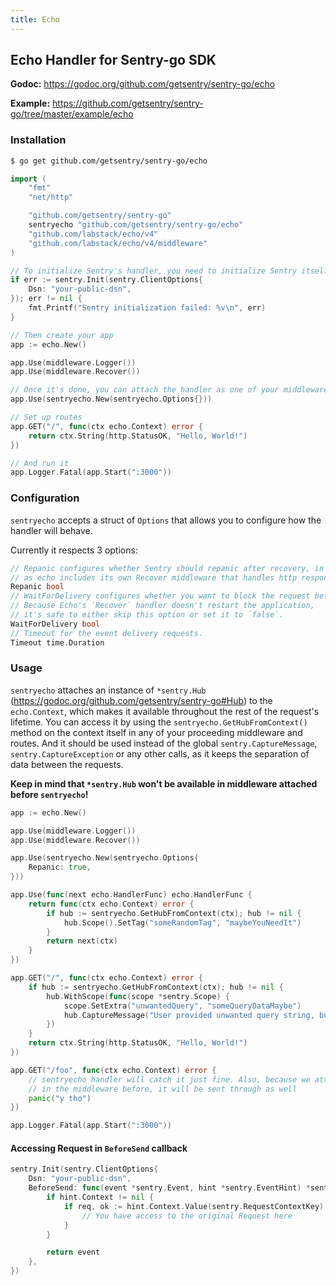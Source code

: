 ```yaml
---
title: Echo
---
```


## Echo Handler for Sentry-go SDK

**Godoc:** https://godoc.org/github.com/getsentry/sentry-go/echo

**Example:** https://github.com/getsentry/sentry-go/tree/master/example/echo

### Installation

```bash
$ go get github.com/getsentry/sentry-go/echo
```

```go
import (
	"fmt"
	"net/http"

	"github.com/getsentry/sentry-go"
	sentryecho "github.com/getsentry/sentry-go/echo"
	"github.com/labstack/echo/v4"
	"github.com/labstack/echo/v4/middleware"
)

// To initialize Sentry's handler, you need to initialize Sentry itself beforehand
if err := sentry.Init(sentry.ClientOptions{
	Dsn: "your-public-dsn",
}); err != nil {
	fmt.Printf("Sentry initialization failed: %v\n", err)
}

// Then create your app
app := echo.New()

app.Use(middleware.Logger())
app.Use(middleware.Recover())

// Once it's done, you can attach the handler as one of your middleware
app.Use(sentryecho.New(sentryecho.Options{}))

// Set up routes
app.GET("/", func(ctx echo.Context) error {
	return ctx.String(http.StatusOK, "Hello, World!")
})

// And run it
app.Logger.Fatal(app.Start(":3000"))
```

### Configuration

`sentryecho` accepts a struct of `Options` that allows you to configure how the handler will behave.

Currently it respects 3 options:

```go
// Repanic configures whether Sentry should repanic after recovery, in most cases it should be set to true,
// as echo includes its own Recover middleware that handles http responses.
Repanic bool
// WaitForDelivery configures whether you want to block the request before moving forward with the response.
// Because Echo's `Recover` handler doesn't restart the application,
// it's safe to either skip this option or set it to `false`.
WaitForDelivery bool
// Timeout for the event delivery requests.
Timeout time.Duration
```

### Usage

`sentryecho` attaches an instance of `*sentry.Hub` (https://godoc.org/github.com/getsentry/sentry-go#Hub) to the `echo.Context`, which makes it available throughout the rest of the request's lifetime.
You can access it by using the `sentryecho.GetHubFromContext()` method on the context itself in any of your proceeding middleware and routes.
And it should be used instead of the global `sentry.CaptureMessage`, `sentry.CaptureException` or any other calls, as it keeps the separation of data between the requests.

**Keep in mind that `*sentry.Hub` won't be available in middleware attached before `sentryecho`!**

```go
app := echo.New()

app.Use(middleware.Logger())
app.Use(middleware.Recover())

app.Use(sentryecho.New(sentryecho.Options{
	Repanic: true,
}))

app.Use(func(next echo.HandlerFunc) echo.HandlerFunc {
	return func(ctx echo.Context) error {
		if hub := sentryecho.GetHubFromContext(ctx); hub != nil {
			hub.Scope().SetTag("someRandomTag", "maybeYouNeedIt")
		}
		return next(ctx)
	}
})

app.GET("/", func(ctx echo.Context) error {
	if hub := sentryecho.GetHubFromContext(ctx); hub != nil {
		hub.WithScope(func(scope *sentry.Scope) {
			scope.SetExtra("unwantedQuery", "someQueryDataMaybe")
			hub.CaptureMessage("User provided unwanted query string, but we recovered just fine")
		})
	}
	return ctx.String(http.StatusOK, "Hello, World!")
})

app.GET("/foo", func(ctx echo.Context) error {
	// sentryecho handler will catch it just fine. Also, because we attached "someRandomTag"
	// in the middleware before, it will be sent through as well
	panic("y tho")
})

app.Logger.Fatal(app.Start(":3000"))
```

#### Accessing Request in `BeforeSend` callback

```go
sentry.Init(sentry.ClientOptions{
	Dsn: "your-public-dsn",
	BeforeSend: func(event *sentry.Event, hint *sentry.EventHint) *sentry.Event {
		if hint.Context != nil {
			if req, ok := hint.Context.Value(sentry.RequestContextKey).(*http.Request); ok {
				// You have access to the original Request here
			}
		}

		return event
	},
})
```
